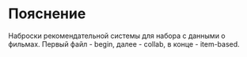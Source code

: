 # Пояснение
Наброски рекомендательной системы для набора с данными о фильмах. Первый файл - begin, далее - collab, в конце -  item-based.
